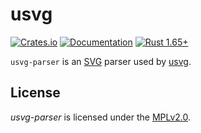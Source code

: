 # usvg
[![Crates.io](https://img.shields.io/crates/v/usvg-parser.svg)](https://crates.io/crates/usvg-parser)
[![Documentation](https://docs.rs/usvg/badge.svg)](https://docs.rs/usvg-parser)
[![Rust 1.65+](https://img.shields.io/badge/rust-1.65+-orange.svg)](https://www.rust-lang.org)

`usvg-parser` is an [SVG] parser used by [usvg].

## License

*usvg-parser* is licensed under the [MPLv2.0](https://www.mozilla.org/en-US/MPL/).

[SVG]: https://en.wikipedia.org/wiki/Scalable_Vector_Graphics
[usvg]: https://github.com/RazrFalcon/resvg/tree/master/crates/usvg
